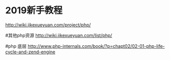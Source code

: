 # 2019新手教程
http://wiki.jikexueyuan.com/project/php/

#其他php资源
http://wiki.jikexueyuan.com/list/php/

#php 底层
http://www.php-internals.com/book/?p=chapt02/02-01-php-life-cycle-and-zend-engine

